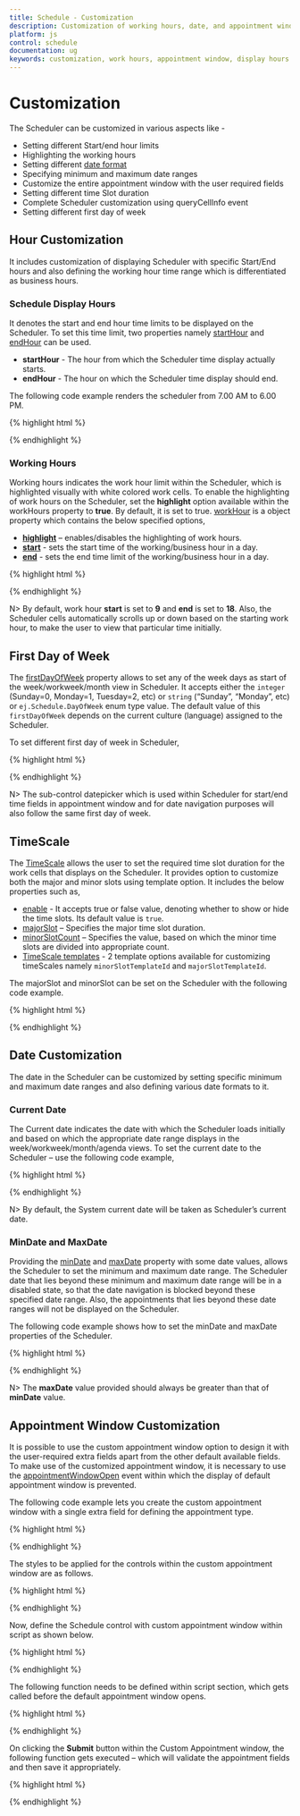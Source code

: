 ```yaml
---
title: Schedule - Customization	
description: Customization of working hours, date, and appointment window
platform: js
control: schedule
documentation: ug
keywords: customization, work hours, appointment window, display hours 
---
```

# Customization

The Scheduler can be customized in various aspects like - 

* Setting different Start/end hour limits
* Highlighting the working hours 
* Setting different [date format](/js/schedule/globalization-and-localization#date-format)
* Specifying minimum and maximum date ranges 
* Customize the entire appointment window with the user required fields
* Setting different time Slot duration
* Complete Scheduler customization using queryCellInfo event
* Setting different first day of week

## Hour Customization

It includes customization of displaying Scheduler with specific Start/End hours and also defining the working hour time range which is differentiated as business hours.

### Schedule Display Hours

It denotes the start and end hour time limits to be displayed on the Scheduler. To set this time limit, two properties namely [startHour](/js/api/ejschedule#members:starthour) and [endHour](/js/api/ejschedule#members:endhour) can be used. 

* **startHour** - The hour from which the Scheduler time display actually starts.
* **endHour** - The hour on which the Scheduler time display should end.

The following code example renders the scheduler from 7.00 AM to 6.00 PM.

{% highlight html %}

<!--Container for ejScheduler widget-->
<div id="Schedule1"></div>

<script type="text/javascript">
$(function() {
    $("#Schedule1").ejSchedule({
        width: "100%",
        currentDate: new Date(2015, 04, 05),
        startHour: 7,
        endHour: 18,
        appointmentSettings: {
            dataSource: [{
                Id: 101,
                Subject: "Talk with Nature",
                StartTime: new Date(2015, 11, 5, 10, 00),
                EndTime: new Date(2015, 11, 5, 11, 00)
            }]
        }
    });
});
</script>

{% endhighlight %}

### Working Hours

Working hours indicates the work hour limit within the Scheduler, which is highlighted visually with white colored work cells. To enable the highlighting of work hours on the Scheduler, set the **highlight** option available within the workHours property to **true**. By default, it is set to true. [workHour](/js/api/ejschedule#members:workhours) is a object property which contains the below specified options,

* **[highlight](/js/api/ejschedule#members:workhours-highlight)** – enables/disables the highlighting of work hours.
* **[start](/js/api/ejschedule#members:workhours-start)** - sets the start time of the working/business hour in a day. 
* **[end](/js/api/ejschedule#members:workhours-end)** - sets the end time limit of the working/business hour in a day. 


{% highlight html %}

<!--Container for ejScheduler widget-->
<div id="Schedule1"></div>

<script type="text/javascript">
$(function() {
    $("#Schedule1").ejSchedule({
        workHours: {
            highlight: true,
            start: 8,
            end: 16
        },
        currentDate: new Date(2015, 11, 5),
        appointmentSettings: {
            dataSource: [{
                Id: 101,
                Subject: "Talk with Nature",
                StartTime: new Date(2015, 11, 5, 10, 00),
                EndTime: new Date(2015, 11, 5, 11, 00)
            }]
        }
    });
});
</script>

{% endhighlight %}

N> By default, work hour **start** is set to **9** and **end** is set to **18**. Also, the Scheduler cells automatically scrolls up or down based on the starting work hour, to make the user to view that particular time initially.

## First Day of Week

The [firstDayOfWeek](/js/api/ejschedule#members:firstdayofweek) property allows to set any of the week days as start of the week/workweek/month view in Scheduler. It accepts either the `integer` (Sunday=0, Monday=1, Tuesday=2, etc) or `string` (“Sunday”, “Monday”, etc) or `ej.Schedule.DayOfWeek` enum type value. The default value of this `firstDayOfWeek` depends on the current culture (language) assigned to the Scheduler.

To set different first day of week in Scheduler,

{% highlight html %}

<!--Container for ejScheduler widget-->
<div id="schedule"></div>

<script>
$(function() {
    $("#schedule").ejSchedule({
        // Set the Active view
        currentView: ej.Schedule.CurrentView.Week,
        // Configure the week start day(First day of week)
        firstDayOfWeek: ej.Schedule.FirstDayOfWeek.Tuesday,
        currentDate: new Date(2015, 11, 7),
        appointmentSettings: {
            //Array of JSON data configure in dataSource
            dataSource: [{
                Id: 1,
                Subject: "Music Class",
                StartTime: new Date("2015/11/7 06:00 AM"),
                EndTime: new Date("2015/11/7 07:00 AM")
            }, {
                Id: 2,
                Subject: "School",
                StartTime: new Date("2015/11/7 9:00 AM"),
                EndTime: new Date("2015/11/7 02:30 PM")
            }]
        }
    });
});	
</script>

{% endhighlight %} 

N> The sub-control datepicker which is used within Scheduler for start/end time fields in appointment window and for date navigation purposes will also follow the same first day of week. 

## TimeScale

The [TimeScale](/js/api/ejschedule#members:timeScale) allows the user to set the required time slot duration for the work cells that displays on the Scheduler. It provides option to customize both the major and minor slots using template option. It includes the below properties such as,

* [enable](/js/api/ejschedule#members:timeScale-enable) - It accepts true or false value, denoting whether to show or hide the time slots. Its default value is `true`.
* [majorSlot](/js/api/ejschedule#members:timeScale-majorSlot) – Specifies the major time slot duration.
* [minorSlotCount](/js/api/ejschedule#members:timeScale-minorSlotCount) – Specifies the value, based on which the minor time slots are divided into appropriate count.
* [TimeScale templates](/js/schedule/templates#timescale-templates) - 2 template options available for customizing timeScales namely `minorSlotTemplateId` and `majorSlotTemplateId`. 

The majorSlot and minorSlot can be set on the Scheduler with the following code example.

{% highlight html %}

<!--Container for ejScheduler widget-->
<div id="Schedule1"></div>

<script type="text/javascript">
$(function() {
    $("#Schedule1").ejSchedule({
        currentDate: new Date(2015, 11, 2),
        timeScale: {
            enable: true,
            majorSlot: 60,
            minorSlotCount: 6
        },
        appointmentSettings: {
            dataSource: [{
                Id: 100,
                Subject: "Wild Discovery",
                StartTime: new Date(2015, 11, 2, 9, 00),
                EndTime: new Date(2015, 11, 2, 10, 30),
                Location: "CHINA"
            }]
        }
    });
});	
</script>

{% endhighlight %}

## Date Customization

The date in the Scheduler can be customized by setting specific minimum and maximum date ranges and also defining various date formats to it.

### Current Date

The Current date indicates the date with which the Scheduler loads initially and based on which the appropriate date range displays in the week/workweek/month/agenda views. To set the current date to the Scheduler – use the following code example,

{% highlight html %}

<!--Container for ejScheduler widget-->
<div id="Schedule1"></div>

<script type="text/javascript">
$(function() {
    $("#Schedule1").ejSchedule({
        currentDate: new Date(2015, 11, 5),
        appointmentSettings: {
            dataSource: [{
                Id: 101,
                Subject: "Talk with Nature",
                StartTime: new Date(2015, 11, 5, 10, 00),
                EndTime: new Date(2015, 11, 5, 11, 00)
            }]
        }
    });
});
</script>

{% endhighlight %}

N> By default, the System current date will be taken as Scheduler’s current date.

### MinDate and MaxDate

Providing the [minDate](/js/api/ejschedule#members:mindate) and [maxDate](/js/api/ejschedule#members:maxdate) property with some date values, allows the Scheduler to set the minimum and maximum date range. The Scheduler date that lies beyond these minimum and maximum date range will be in a disabled state, so that the date navigation is blocked beyond these specified date range. Also, the appointments that lies beyond these date ranges will not be displayed on the Scheduler.  

The following code example shows how to set the minDate and maxDate properties of the Scheduler.

{% highlight html %}

<!--Container for ejScheduler widget-->
<div id="Schedule1"></div>

<script type="text/javascript">
$(function() {
    $("#Schedule1").ejSchedule({
        minDate: new Date(2015, 11, 4),
        maxDate: new Date(2015, 11, 8),
        appointmentSettings: {
            dataSource: [{
                Id: 101,
                Subject: "Talk with Nature",
                StartTime: new Date(2015, 11, 5, 10, 00),
                EndTime: new Date(2015, 11, 5, 11, 00)
            }]
        }
    });
});
</script>

{% endhighlight %}

N> The **maxDate** value provided should always be greater than that of **minDate** value.

## Appointment Window Customization

It is possible to use the custom appointment window option to design it with the user-required extra fields apart from the other default available fields. To make use of the customized appointment window, it is necessary to use the [appointmentWindowOpen](/js/api/ejschedule#events:appointmentwindowopen) event within which the display of default appointment window is prevented.

The following code example lets you create the custom appointment window with a single extra field for defining the appointment type.

{% highlight html %}

<!--Container for ejScheduler widget-->
<div id="Schedule1"></div>

<div id="customWindow" style="display: none">
    <form id="custom">
        <table width="100%" cellpadding="5">
            <tbody>
                <tr style="display: none">
                    <td>Id:</td>
                    <td colspan="2"><input id="customId" type="text" name="Id" /></td>
                </tr>
                <tr>
                    <td>Subject:</td>
                    <td colspan="2"><input id="subject" type="text" value="" name="Subject" onfocus="temp()" style="width: 100%" /></td>
                </tr>
                <tr>
                    <td>Description:</td>
                    <td colspan="2"><textarea id="customdescription" name="Description" rows="3" cols="50" style="width: 100%; resize: vertical"></textarea></td>
                </tr>
                <tr>
                    <td>StartTime:</td>
                    <td><input id="StartTime" type="text" value="" name="StartTime" /></td>
                </tr>
                <tr>
                    <td>EndTime:</td>
                    <td><input id="EndTime" type="text" value="" name="EndTime" /></td>
                </tr>
                <tr>
                    <td>Appointment Type:</td>
                    <td><input type="text" id="AppointmentType" /></td>
                </tr>
                <tr>
                    <td colspan="3">
                        <div class="customcheck">AllDay:</div>
                        <div class="customcheck">
                            <input id="allday" type="checkbox" name="AllDay" onchange="alldayCheck()" />
                        </div>
                        <div class="customcheck">Recurrence:</div>
                        <div><input id="recurrence" type="checkbox" name="Recurrence" onchange="recurCheck()" /></div>
                    </td>
                </tr>
                <tr class="recurrence" style="display: none">
                    <td>Type:</td>
                    <td>
                        <select id="rType" name="freq">
                            <option value="daily">Daily</option>
                            <option value="weekly">Weekly</option>
                            <option value="monthly">Monthly</option>
                            <option value="yearly">Yearly</option>
                        </select>
                    </td>
                </tr>
            </tbody>
        </table>
    </form>
    <div>
        <button type="submit" onclick="cancel()" id="btncancel" style="float:right;margin-right:20px;margin-bottom:10px;">Cancel</button>
        <button type="submit" onclick="save()" id="btnsubmit"style="float:right;margin-right:20px;margin-bottom:10px;">Submit</button>
    </div>
</div>

{% endhighlight %}

The styles to be applied for the controls within the custom appointment window are as follows.

{% highlight html %}

<style>
    .customcheck {
    float: left;
    margin-right: 10px;
    }
	
    .error {
    background-color: #FF8A8A;
    }
	
    #custom table td {
    padding:5px;
    }
</style>

{% endhighlight %}

Now, define the Schedule control with custom appointment window within script as shown below.

{% highlight html %}

<script>
$(function() {
    // defining sub-controls used within custom appointment window
    $("#btncancel").ejButton({
        width: '85px'
    });
	
    $("#btnsubmit").ejButton({
        width: '85px'
    });
	
    $("#StartTime").ejDateTimePicker({
        width: "150px"
    });
	
    $("#EndTime").ejDateTimePicker({
        width: "150px"
    });
	
    // DataSource values for the appointment type field
    var types = [{
        text: "Tentative",
        id: 1
    }, {
        text: "Busy",
        id: 3
    }, {
        text: "Free",
        id: 5
    }, {
        text: "Out Of Office",
        id: 7
    }];
	
    // defining dropdown controls to be used within custom appointment window
    $("#AppointmentType").ejDropDownList({
        dataSource: types,
        fields: {
            text: "text",
            id: "id",
            value: "text"
        }
    });
	
    // defining dialog control to be used as custom appointment window
    $("#customWindow").ejDialog({
        width: 600,
        height: "auto",
        position: {
            X: 200,
            Y: 100
        },
        showOnInit: false,
        enableModal: true,
        title: "Create Appointment",
        enableResize: false,
        allowKeyboardNavigation: false,
        close: "clearFields"
    });

    // defining Schedule control
    $("#Schedule1").ejSchedule({
        width: "100%",
        height: "525px",
        currentDate: new Date(2015, 11, 5),
        appointmentSettings: {
            dataSource: [{
                Id: 101,
                Subject: "Talk with Nature",
                StartTime: new Date(2015, 11, 5, 10, 00),
                EndTime: new Date(2015, 11, 5, 11, 00),
                AppointmentType: "Busy"
            }]
        },
        appointmentWindowOpen: "onAppointmentWindowOpen"
    });
});
</script>

{% endhighlight %}

The following function needs to be defined within script section, which gets called before the default appointment window opens.

{% highlight html %}

<script>
function onAppointmentWindowOpen(args) {
    args.cancel = true; // prevents the display of default appointment window
    // When double clicked on the Scheduler cells, fills the StartTime and EndTime fields appropriately
    $("#StartTime").ejDateTimePicker({
        value: args.startTime
    });
    $("#EndTime").ejDateTimePicker({
        value: args.endTime
    });
    if (!ej.isNullOrUndefined(args.target)) {
        // When double clicked on the Scheduler cells, if the target is allday or month cells – only then enable check mark on the allday checkbox
        if ($(args.target.currentTarget).hasClass("e-alldaycells"))
            $("#allday").prop("checked", true);
        else
            args.model.currentView == "month" ? $("#allday").prop("checked", true) : $("#allday").prop("checked", false);
        // If the target is allday or month cells – disable the StartTime and EndTime fields
        $("#StartTime,#EndTime").ejDateTimePicker({
            enabled: ($(args.target.currentTarget).hasClass("e-alldaycells") || $(args.target.currentTarget).hasClass("e-monthcells") || args.model.currentView == "month") ? false : true
        });
    }

    // If double clicked on the appointments, fill the custom appointment window fields with appropriate values.
    if (!ej.isNullOrUndefined(args.appointment)) {
        $("#customId").val(args.appointment.Id);
        $("#subject").val(args.appointment.Subject);
        $("#customdescription").val(args.appointment.Description);
        $("#StartTime").ejDateTimePicker({
            value: new Date(args.appointment.StartTime)
        });
        $("#EndTime").ejDateTimePicker({
            value: new Date(args.appointment.EndTime)
        });
        // Fills the Appointment type dropdown with its value
        var value = args.appointment.AppointmentType;
        $("#AppointmentType").ejDropDownList("clearText");
        $("#AppointmentType").ejDropDownList({
            text: value,
            value: value
        });
        $("#allday").prop("checked", args.appointment.AllDay);
        $("#recurrence").prop("checked", args.appointment.Recurrence);
        if (args.appointment.Recurrence) {
            $("#rType").val(args.appointment.RecurrenceRule.split(";")[0].split("=")[1].toLowerCase());
            $("tr.recurrence").css("display", "table-row");
        }
        $("#customWindow").ejDialog("open");
    } else
        $("#customWindow").ejDialog("open");
}
</script>

{% endhighlight %}

On clicking the **Submit** button within the Custom Appointment window, the following function gets executed – which will validate the appointment fields and then save it appropriately.

{% highlight html %}

<script>
function save() {
    // checks if the subject value is not left blank before saving it.
    if ($.trim($("#subject").val()) == "") {
        $("#subject").addClass("error");
        return false;
    }
    var obj = {},
        temp = {},
        rType;
    var formelement = $("#customWindow").find("#custom").get(0);
    // looping through the custom form elements to get each value and form a JSON object
    for (var index = 0; index < formelement.length; index++) {
        var columnName = formelement[index].name,
            $element = $(formelement[index]);
        if (columnName != undefined) {
            if (columnName == "")
                columnName = formelement[index].id.replace(this._id, "");
            if (columnName != "" && obj[columnName] == null) {
                var value = formelement[index].value;
                if (columnName == "Id" && value != "")
                    value = parseInt(value);
                if ($element.hasClass("e-datetimepicker"))
                    value = new Date(value);
                if (formelement[index].type == "checkbox")
                    value = formelement[index].checked;
                if (columnName == "freq") {
                    if (formelement[index].type == "select-one") {
                        rType = document.getElementById("rType");
                        temp[columnName] = rType.options[rType.selectedIndex].value;
                    }
                }
                obj[columnName] = value;
            }
        }
    }
    if (obj.Recurrence) {
        if (temp.freq.toUpperCase() == "DAILY")
            obj["RecurrenceRule"] = "FREQ=DAILY;INTERVAL=1;COUNT=5";
        else if (temp.freq.toUpperCase() == "WEEKLY")
            obj["RecurrenceRule"] = "FREQ=WEEKLY;BYDAY=MO,WE,TH;INTERVAL=1;COUNT=10";
        else if (temp.freq.toUpperCase() == "MONTHLY")
            obj["RecurrenceRule"] = "FREQ=MONTHLY;BYMONTHDAY=" + obj.StartTime.getDate() + ";INTERVAL=1;COUNT=5";
        else if (temp.freq.toUpperCase() == "YEARLY")
            obj["RecurrenceRule"] = "FREQ=YEARLY;BYMONTHDAY=" + obj.StartTime.getDate() + ";BYMONTH=" + (obj.StartTime.getMonth() + 1) + ";INTERVAL=1;COUNT=3";
    } else
        obj["RecurrenceRule"] = null;
    var appTypeObj = $("#AppointmentType").data("ejDropDownList");
    obj["AppointmentType"] = appTypeObj.getSelectedValue();
    $("#customWindow").ejDialog("close");
    var object = $("#Schedule1").data("ejSchedule");
    object.saveAppointment(obj);
    clearFields();
}

// Clears all the field values of the custom window after saving appointments
function clearFields() {
    $("#customId").val("");
    $("#subject").val("");
    $("#customdescription").val("");
    $("#AppointmentType").val("");
    $("#allday").prop("checked", false);
    $("#recurrence").prop("checked", false);
    document.getElementById("rType").selectedIndex = "0";
    $("tr.recurrence").css("display", "none");
    $("#StartTime,#EndTime").ejDateTimePicker({
        enabled: true
    });
}

// This function executes when the recurrence checkbox is checked in the custom appointment window
function recurCheck() {
    // Displays the recurrence field, when recurrence checkbox is checked.
    if ($("#recurrence").get(0).checked == true)
        $("tr.recurrence").css("display", "table-row");
    else
        $("tr.recurrence").css("display", "none");
}

// This function executes when the All-day checkbox is checked in the custom appointment window
function alldayCheck() {
    // Disables and sets the specific hours to the StartTime and EndTime fields, when the all-day checkbox is checked
    if ($("#allday").prop("checked")) {
        var a = $("#StartTime").data("ejDateTimePicker").model.value;
        a.setHours(0, 0, 0);
        var b = $("#EndTime").data("ejDateTimePicker").model.value;
        b.setHours(23, 59, 0);
        $("#StartTime").ejDateTimePicker({
            value: new Date(a),
            enabled: false
        });
        $("#EndTime").ejDateTimePicker({
            value: new Date(b),
            enabled: false
        });
    } else {
        $("#StartTime").ejDateTimePicker({
            enabled: true
        });
        $("#EndTime").ejDateTimePicker({
            enabled: true
        });
    }
}

// This function executes when the subject text field is currently being focussed
function temp() {
    $("#subject").removeClass("error");
}

// This function executes when the cancel button in the custom appointment window is pressed.
function cancel() {
    clearFields();
    $("#customWindow").ejDialog("close");
}
</script>

{% endhighlight %}

